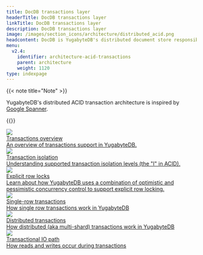 ```yaml
---
title: DocDB transactions layer
headerTitle: DocDB transactions layer
linkTitle: DocDB transactions layer
description: DocDB transactions layer
image: /images/section_icons/architecture/distributed_acid.png
headcontent: DocDB is YugabyteDB's distributed document store responsible for transactions, sharding, replication, and persistence.
menu:
  v2.4:
    identifier: architecture-acid-transactions
    parent: architecture
    weight: 1120
type: indexpage
---
```


{{< note title="Note" >}}

YugabyteDB's distributed ACID transaction architecture is inspired by <a href="https://research.google.com/archive/spanner-osdi2012.pdf">Google Spanner</a>.

{{</note >}}

<div class="row">

  <div class="col-12 col-md-6 col-lg-12 col-xl-6">
    <a class="section-link icon-offset" href="transactions-overview/">
      <div class="head">
        <img class="icon" src="/images/section_icons/architecture/distributed_acid.png" aria-hidden="true" />
        <div class="title">Transactions overview</div>
      </div>
      <div class="body">
        An overview of transactions support in YugabyteDB.
      </div>
    </a>
  </div>

  <div class="col-12 col-md-6 col-lg-12 col-xl-6">
    <a class="section-link icon-offset" href="isolation-levels/">
      <div class="head">
        <img class="icon" src="/images/section_icons/architecture/distributed_acid.png" aria-hidden="true" />
        <div class="title">Transaction isolation</div>
      </div>
      <div class="body">
        Understanding supported transaction isolation levels (the "I" in ACID).
      </div>
    </a>
  </div>

  <div class="col-12 col-md-6 col-lg-12 col-xl-6">
    <a class="section-link icon-offset" href="explicit-locking/">
      <div class="head">
        <img class="icon" src="/images/section_icons/architecture/distributed_acid.png" aria-hidden="true" />
        <div class="title">Explicit row locks</div>
      </div>
      <div class="body">
        Learn about how YugabyteDB uses a combination of optimistic and pessimistic concurrency control to support explicit row locking.
      </div>
    </a>
  </div>

  <div class="col-12 col-md-6 col-lg-12 col-xl-6">
    <a class="section-link icon-offset" href="single-row-transactions/">
      <div class="head">
        <img class="icon" src="/images/section_icons/architecture/distributed_acid.png" aria-hidden="true" />
        <div class="title">Single-row transactions</div>
      </div>
      <div class="body">
        How single row transactions work in YugabyteDB
      </div>
    </a>
  </div>

  <div class="col-12 col-md-6 col-lg-12 col-xl-6">
    <a class="section-link icon-offset" href="distributed-txns/">
      <div class="head">
        <img class="icon" src="/images/section_icons/architecture/distributed_acid.png" aria-hidden="true" />
        <div class="title">Distributed transactions</div>
      </div>
      <div class="body">
        How distributed (aka multi-shard) transactions work in YugabyteDB
      </div>
    </a>
  </div>

  <div class="col-12 col-md-6 col-lg-12 col-xl-6">
    <a class="section-link icon-offset" href="transactional-io-path/">
      <div class="head">
        <img class="icon" src="/images/section_icons/architecture/distributed_acid.png" aria-hidden="true" />
        <div class="title">Transactional IO path</div>
      </div>
      <div class="body">
        How reads and writes occur during transactions
      </div>
    </a>
  </div>
</div>
